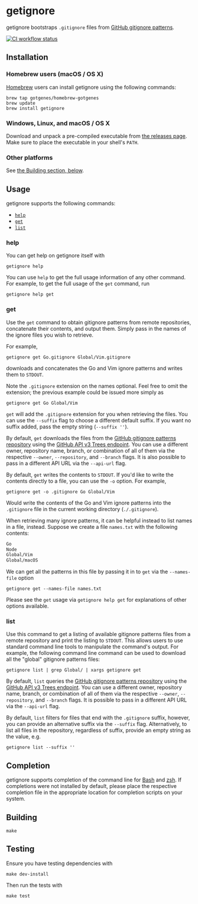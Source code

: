 # getignore

getignore bootstraps `.gitignore` files from [GitHub gitignore patterns](https://github.com/github/gitignore).

[![CI workflow status](https://github.com/gotgenes/getignore/actions/workflows/ci.yaml/badge.svg)](https://github.com/gotgenes/getignore/actions/workflows/ci.yaml)


## Installation

### Homebrew users (macOS / OS X)

[Homebrew](http://brew.sh) users can install getignore using the following commands:

```shell
brew tap gotgenes/homebrew-gotgenes
brew update
brew install getignore
```

### Windows, Linux, and macOS / OS X

Download and unpack a pre-compiled executable from [the releases page](https://github.com/gotgenes/getignore/releases).
Make sure to place the executable in your shell's `PATH`.


### Other platforms

See [the Building section, below](#building).


## Usage

getignore supports the following commands:

* [`help`](#help)
* [`get`](#get)
* [`list`](#list)


### help

You can get help on getignore itself with

```shell
getignore help
```

You can use `help` to get the full usage information of any other command. For example, to get the full usage of the `get` command, run

```shell
getignore help get
```

### get

Use the `get` command to obtain gitignore patterns from remote repositories, concatenate their contents, and output them.
Simply pass in the names of the ignore files you wish to retrieve.

For example,

```shell
getignore get Go.gitignore Global/Vim.gitignore
```

downloads and concatenates the Go and Vim ignore patterns and writes them to `STDOUT`.

Note the `.gitignore` extension on the names optional.
Feel free to omit the extension; the previous example could be issued more simply as

```shell
getignore get Go Global/Vim
```

`get` will add the `.gitignore` extension for you when retrieving the files.
You can use the `--suffix` flag to choose a different default suffix.
If you want no suffix added, pass the empty string (`--suffix ''`).

By default, `get` downloads the files from the [GitHub gitignore patterns repository](https://github.com/github/gitignore) using the [GitHub API v3 Trees endpoint](https://developer.github.com/v3/git/trees/).
You can use a different owner, repository name, branch, or combination of all of them via the respective `--owner`, `--repository`, and `--branch` flags.
It is also possible to pass in a different API URL via the `--api-url` flag.

By default, `get` writes the contents to `STDOUT`.
If you'd like to write the contents directly to a file, you can use the `-o` option.
For example,

```shell
getignore get -o .gitignore Go Global/Vim
```

Would write the contents of the Go and Vim ignore patterns into the `.gitignore` file in the current working directory (`./.gitignore`).

When retrieving many ignore patterns, it can be helpful instead to list names in a file, instead.
Suppose we create a file `names.txt` with the following contents:

```txt
Go
Node
Global/Vim
Global/macOS
```

We can get all the patterns in this file by passing it in to `get` via the `--names-file` option

```shell
getignore get --names-file names.txt
```

Please see the `get` usage via `getignore help get` for explanations of other options available.


### list

Use this command to get a listing of available gitignore patterns files from a remote repository and print the listing to `STDOUT`.
This allows users to use standard command line tools to manipulate the command's output.
For example, the following command line command can be used to download all the "global" gitignore patterns files:

```
getignore list | grep Global/ | xargs getignore get
```

By default, `list` queries the [GitHub gitignore patterns repository](https://github.com/github/gitignore) using the [GitHub API v3 Trees endpoint](https://developer.github.com/v3/git/trees/).
You can use a different owner, repository name, branch, or combination of all of them via the respective `--owner`, `--repository`, and `--branch` flags.
It is possible to pass in a different API URL via the `--api-url` flag.

By default, `list` filters for files that end with the `.gitignore` suffix, however, you can provide an alternative suffix via the `--suffix` flag.
Alternatively, to list all files in the repository, regardless of suffix, provide an empty string as the value, e.g.

```
getignore list --suffix ''
```


## Completion

getignore supports completion of the command line for [Bash](completions/bash/getignore-completion.bash) and [zsh](completions/zsh/_getignore). If completions were not installed by default, please place the respective completion file in the appropriate location for completion scripts on your system.


## Building

```shell
make
```


## Testing

Ensure you have testing dependencies with

```shell
make dev-install
```

Then run the tests with

```shell
make test
```
